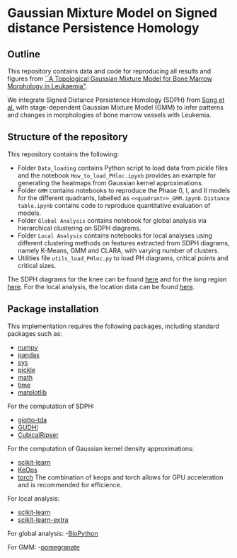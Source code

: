 # Gaussian Mixture Model on Signed distance Persistence Homology

<!-- Outline -->
## Outline

This repository contains data and code for reproducing all results and figures from [``A Topological Gaussian Mixture Model for Bone Marrow
Morphology in Leukaemia"]().

We integrate Signed Distance Persistence Homology (SDPH) from [Song et al.](https://github.com/annasongmaths/SDPH) with stage-dependent Gaussian Mixture Model (GMM) to infer patterns and changes in morphologies of bone marrow vessels with Leukemia.

<!-- Structure of the repository -->
## Structure of the repository
This repository contains the following:
- Folder `Data_loading` contains Python script to load data from pickle files and the notebook `How_to_load_PHloc.ipynb` provides an example for generating the heatmaps from Gaussian kernel approximations.
- Folder `GMM` contains notebooks to reproduce the Phase 0, I, and II models for the different quadrants, labelled as `<<quadrant>>_GMM.ipynb`. `Distance table.ipynb` contains code to reproduce quantitative evaluation of models.
- Folder `Global Analysis` contains notebook for global analysis via hierarchical clustering on SDPH diagrams.
- Folder `Local Analysis` contains notebooks for local analyses using different clustering methods on features extracted from SDPH diagrams, namely K-Means, GMM and CLARA, with varying number of clusters.
- Utilities file `utils_load_PHloc.py` to load PH diagrams, critical points and critical sizes.

The SDPH diagrams for the knee can be found [here](https://drive.google.com/file/d/14v3P8qcZBDP8Z1BZtfFc9K9scKrBinVQ/view?usp=sharing) and for the long region [here](https://drive.google.com/file/d/14v3P8qcZBDP8Z1BZtfFc9K9scKrBinVQ/view?usp=sharing). For the local analysis, the location data can be found [here](https://drive.google.com/file/d/1xQJ1nZtzw0xLi8JUDsgsI0mWN-Gt-g3f/view?usp=drive_link).

<!-- Package installation -->
## Package installation

This implementation requires the following packages, including standard packages such as:
- [numpy](https://numpy.org/)
- [pandas](https://pandas.pydata.org/)
- [sys](https://docs.python.org/3/library/sys.html)
- [pickle](https://docs.python.org/3/library/pickle.html)
- [math](https://docs.python.org/3/library/math.html)
- [time](https://docs.python.org/3/library/time.html)
- [matplotlib](https://matplotlib.org/)

For the computation of SDPH:
- [giotto-tda](https://giotto-ai.github.io/gtda-docs/0.5.1/library.html)
- [GUDHI](https://gudhi.inria.fr/)
- [CubicalRipser](https://github.com/shizuo-kaji/CubicalRipser_3dim)

For the computation of Gaussian kernel density approximations:
- [scikit-learn](https://scikit-learn.org/stable/)
- [KeOps](https://www.kernel-operations.io/keops/index.html)
- [torch](https://pypi.org/project/torch/)
The combination of keops and torch allows for GPU acceleration and is recommended for efficience.

For local analysis:
- [scikit-learn](https://scikit-learn.org/stable/)
- [scikit-learn-extra](https://scikit-learn-extra.readthedocs.io/en/stable/)

For global analysis:
-[BioPython](https://biopython.org/)

For GMM:
-[pomegranate](https://pomegranate.readthedocs.io/en/latest/)


